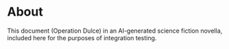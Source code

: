 # About

This document (Operation Dulce) in an AI-generated science fiction novella, included here for the purposes of integration testing.